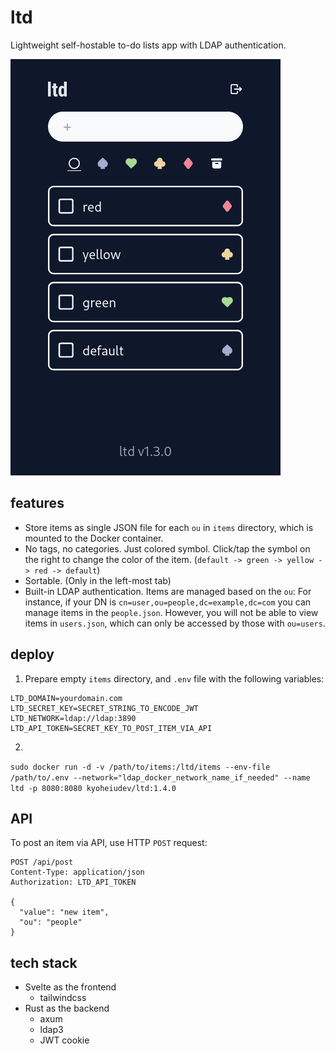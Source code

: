 # ltd

Lightweight self-hostable to-do lists app with LDAP authentication.

![screenshot.png](screenshot.png)

## features
- Store items as single JSON file for each `ou` in `items` directory, which is mounted to the Docker container.
- No tags, no categories. Just colored symbol. Click/tap the symbol on the right to change the color of the item. (`default -> green -> yellow -> red -> default`)
- Sortable. (Only in the left-most tab)
- Built-in LDAP authentication. Items are managed based on the `ou`: For instance, if your DN is `cn=user,ou=people,dc=example,dc=com` you can manage items in the `people.json`. However, you will not be able to view items in `users.json`, which can only be accessed by those with `ou=users`.

## deploy
1. Prepare empty `items` directory, and `.env` file with the following variables:

```
LTD_DOMAIN=yourdomain.com
LTD_SECRET_KEY=SECRET_STRING_TO_ENCODE_JWT
LTD_NETWORK=ldap://ldap:3890
LTD_API_TOKEN=SECRET_KEY_TO_POST_ITEM_VIA_API
```

2. 
`sudo docker run -d -v /path/to/items:/ltd/items --env-file /path/to/.env --network="ldap_docker_network_name_if_needed" --name ltd -p 8080:8080 kyoheiudev/ltd:1.4.0`

## API
To post an item via API, use HTTP `POST` request:

```http
POST /api/post
Content-Type: application/json
Authorization: LTD_API_TOKEN

{
  "value": "new item",
  "ou": "people"
}
```

## tech stack
- Svelte as the frontend
  - tailwindcss
- Rust as the backend
  - axum
  - ldap3
  - JWT cookie
